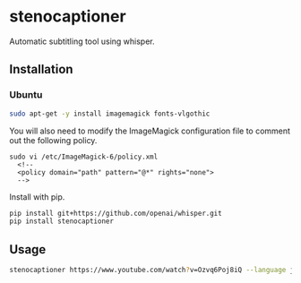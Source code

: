 # stenocaptioner

Automatic subtitling tool using whisper.

## Installation

### Ubuntu

```sh
sudo apt-get -y install imagemagick fonts-vlgothic
```

You will also need to modify the ImageMagick configuration file to comment out the following policy.

```
sudo vi /etc/ImageMagick-6/policy.xml
  <!--
  <policy domain="path" pattern="@*" rights="none">
  -->
```

Install with pip.

```sh
pip install git+https://github.com/openai/whisper.git
pip install stenocaptioner
```

## Usage

```sh
stenocaptioner https://www.youtube.com/watch?v=Ozvq6Poj8iQ --language ja --text-color red
```
